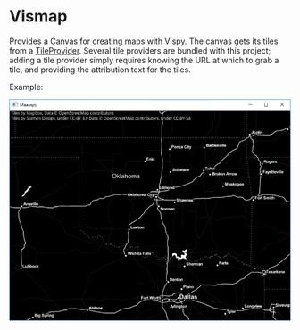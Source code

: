 Vismap
======

Provides a Canvas for creating maps with Vispy.  The canvas gets its tiles from
a [TileProvider](vismap/tile_providers.py).  Several tile providers are
bundled with this project; adding a tile provider simply requires knowing the
 URL at which to grab a tile, and providing the attribution text for the tiles.

Example:

![StamenTonerInverted](stamen_toner_inverted.png)



